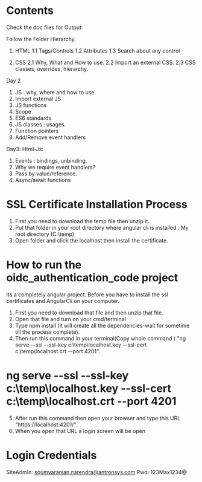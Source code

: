 # Contents
Check the doc files for Output

Follow the Folder Hierarchy.
1. HTML 
     1.1 Tags/Controls
     1.2 Attributes
     1.3 Search about any control
	 
2. CSS
   2.1 Why, What and How to use.
   2.2 Import an external CSS.
   2.3 CSS classes, overrides, hierarchy.
	 
Day 2

1. JS : why, where and how to use.
2. Import external JS
3. JS functions
4. Scope
5. ES6 standards
6. JS classes : usages.
7. Function pointers
8. Add/Remove event handlers

   
 Day3: Html-Js:

1. Events : bindings, unbinding.
2. Why we require event handlers?
3. Pass by value/reference.
4. Async/await functions

# SSL Certificate Installation Process
1. First you need to download the temp file then unzip it.
2. Put that folder in your root directory where angular cli is installed . My root directory  (C:\temp)
3. Open folder and  click the localhost then install the certificate.



# How to run the oidc_authentication_code project
Its a completely angular project.
Before you have to install the ssl certificates and AngularCli on your computer.

1. First you need to download that file and then unzip that file.
2. Open that file and turn on your cmd/terminal 
3. Type  npm install (it will create all the dependencies-wait for sometime till the process complete).
4. Then run this command in your terminal(Copy whole command ) "ng serve --ssl --ssl-key c:\\temp\\localhost.key  --ssl-cert c:\\temp\\localhost.crt --port 4201".
# ng serve --ssl --ssl-key c:\\temp\\localhost.key  --ssl-cert c:\\temp\\localhost.crt --port 4201
5. After run this command then open your browser and type this URL "https://localhost:4201/".
6. When you open that URL a login screen will be open 

# Login Credentials
SiteAdmin: soumyaranjan.narendra@antronsys.com
Pwd: 123Max1234@